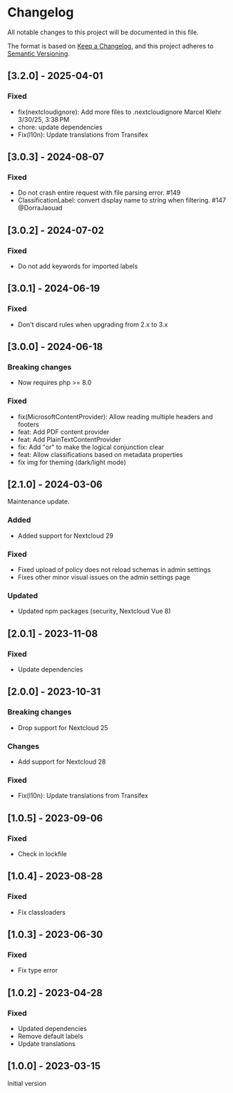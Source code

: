 <!--
  - SPDX-FileCopyrightText: 2023 Nextcloud GmbH and Nextcloud contributors
  - SPDX-License-Identifier: AGPL-3.0-or-later
-->
# Changelog
All notable changes to this project will be documented in this file.

The format is based on [Keep a Changelog](https://keepachangelog.com/en/1.0.0/),
and this project adheres to [Semantic Versioning](https://semver.org/spec/v2.0.0.html).

## [3.2.0] - 2025-04-01

### Fixed

* fix(nextcloudignore): Add more files to .nextcloudignore Marcel Klehr 3/30/25, 3:38 PM
* chore: update dependencies
* Fix(l10n): Update translations from Transifex

## [3.0.3] - 2024-08-07

### Fixed

* Do not crash entire request with file parsing error. #149
* ClassificationLabel: convert display name to string when filtering. #147 @DorraJaouad

## [3.0.2] - 2024-07-02

### Fixed

* Do not add keywords for imported labels

## [3.0.1] - 2024-06-19

### Fixed

* Don't discard rules when upgrading from 2.x to 3.x

## [3.0.0] - 2024-06-18

### Breaking changes

* Now requires php >= 8.0

### Fixed

* fix(MicrosoftContentProvider): Allow reading multiple headers and footers
* feat: Add PDF content provider
* feat: Add PlainTextContentProvider
* fix: Add "or" to make the logical conjunction clear
* feat: Allow classifications based on metadata properties
* fix img for theming (dark/light mode)

## [2.1.0] - 2024-03-06

Maintenance update.

### Added

- Added support for Nextcloud 29

### Fixed

- Fixed upload of policy does not reload schemas in admin settings
- Fixes other minor visual issues on the admin settings page

### Updated

- Updated npm packages (security, Nextcloud Vue 8)

## [2.0.1] - 2023-11-08

### Fixed

- Update dependencies

## [2.0.0] - 2023-10-31

### Breaking changes

- Drop support for Nextcloud 25

### Changes

- Add support for Nextcloud 28

### Fixed

- Fix(l10n): Update translations from Transifex

## [1.0.5] - 2023-09-06

### Fixed

- Check in lockfile

## [1.0.4] - 2023-08-28

### Fixed

- Fix classloaders

## [1.0.3] - 2023-06-30

### Fixed
- Fix type error

## [1.0.2] - 2023-04-28

### Fixed
 - Updated dependencies
 - Remove default labels
 - Update translations

## [1.0.0] - 2023-03-15
Initial version
